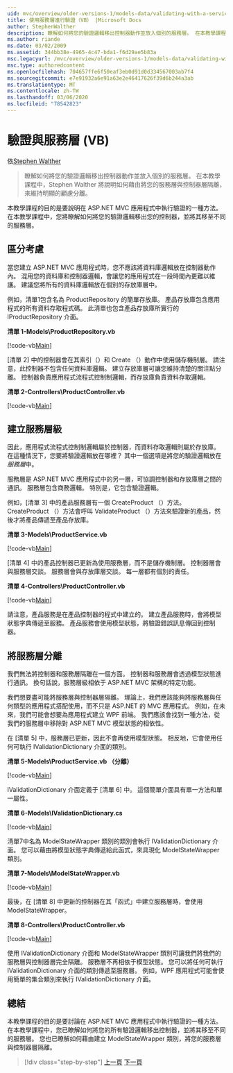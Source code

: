 ```yaml
---
uid: mvc/overview/older-versions-1/models-data/validating-with-a-service-layer-vb
title: 使用服務層進行驗證（VB） |Microsoft Docs
author: StephenWalther
description: 瞭解如何將您的驗證邏輯移出控制器動作並放入個別的服務層。 在本教學課程中，Stephen Walther 將說明您如何 。
ms.author: riande
ms.date: 03/02/2009
ms.assetid: 344bb38e-4965-4c47-bda1-f6d29ae5b83a
msc.legacyurl: /mvc/overview/older-versions-1/models-data/validating-with-a-service-layer-vb
msc.type: authoredcontent
ms.openlocfilehash: 704657ffe6f50eaf3eb0d91d0d334567003ab7f4
ms.sourcegitcommit: e7e91932a6e91a63e2e46417626f39d6b244a3ab
ms.translationtype: MT
ms.contentlocale: zh-TW
ms.lasthandoff: 03/06/2020
ms.locfileid: "78542823"
---
```

# <a name="validating-with-a-service-layer-vb"></a>驗證與服務層 (VB)

依[Stephen Walther](https://github.com/StephenWalther)

> 瞭解如何將您的驗證邏輯移出控制器動作並放入個別的服務層。 在本教學課程中，Stephen Walther 將說明如何藉由將您的服務層與控制器層隔離，來維持明顯的顧慮分離。

本教學課程的目的是要說明在 ASP.NET MVC 應用程式中執行驗證的一種方法。 在本教學課程中，您將瞭解如何將您的驗證邏輯移出您的控制器，並將其移至不同的服務層。

## <a name="separating-concerns"></a>區分考慮

當您建立 ASP.NET MVC 應用程式時，您不應該將資料庫邏輯放在控制器動作內。 混用您的資料庫和控制器邏輯，會讓您的應用程式在一段時間內更難以維護。 建議您將所有的資料庫邏輯放在個別的存放庫層中。

例如，清單1包含名為 ProductRepository 的簡單存放庫。 產品存放庫包含應用程式的所有資料存取程式碼。 此清單也包含產品存放庫所實行的 IProductRepository 介面。

**清單 1-Models\ProductRepository.vb**

[!code-vb[Main](validating-with-a-service-layer-vb/samples/sample1.vb)]

[清單 2] 中的控制器會在其索引（）和 Create （）動作中使用儲存機制層。 請注意，此控制器不包含任何資料庫邏輯。 建立存放庫層可讓您維持清楚的關注點分離。 控制器負責應用程式流程式控制制邏輯，而存放庫負責資料存取邏輯。

**清單 2-Controllers\ProductController.vb**

[!code-vb[Main](validating-with-a-service-layer-vb/samples/sample2.vb)]

## <a name="creating-a-service-layer"></a>建立服務層級

因此，應用程式流程式控制制邏輯屬於控制器，而資料存取邏輯則屬於存放庫。 在這種情況下，您要將驗證邏輯放在哪裡？ 其中一個選項是將您的驗證邏輯放在*服務層*中。

服務層是 ASP.NET MVC 應用程式中的另一層，可協調控制器和存放庫層之間的通訊。 服務層包含商務邏輯。 特別是，它包含驗證邏輯。

例如，[清單 3] 中的產品服務層有一個 CreateProduct （）方法。 CreateProduct （）方法會呼叫 ValidateProduct （）方法來驗證新的產品，然後才將產品傳遞至產品存放庫。

**清單 3-Models\ProductService.vb**

[!code-vb[Main](validating-with-a-service-layer-vb/samples/sample3.vb)]

[清單 4] 中的產品控制器已更新為使用服務層，而不是儲存機制層。 控制器層會與服務層交談。 服務層會與存放庫層交談。 每一層都有個別的責任。

**清單 4-Controllers\ProductController.vb**

[!code-vb[Main](validating-with-a-service-layer-vb/samples/sample4.vb)]

請注意，產品服務是在產品控制器的程式中建立的。 建立產品服務時，會將模型狀態字典傳遞至服務。 產品服務會使用模型狀態，將驗證錯誤訊息傳回到控制器。

## <a name="decoupling-the-service-layer"></a>將服務層分離

我們無法將控制器和服務層隔離在一個方面。 控制器和服務層會透過模型狀態進行通訊。 換句話說，服務層級相依于 ASP.NET MVC 架構的特定功能。

我們想要盡可能將服務層與控制器層隔離。 理論上，我們應該能夠將服務層與任何類型的應用程式搭配使用，而不只是 ASP.NET 的 MVC 應用程式。 例如，在未來，我們可能會想要為應用程式建立 WPF 前端。 我們應該會找到一種方法，從我們的服務層中移除對 ASP.NET MVC 模型狀態的相依性。

在 [清單 5] 中，服務層已更新，因此不會再使用模型狀態。 相反地，它會使用任何可執行 IValidationDictionary 介面的類別。

**清單 5-Models\ProductService.vb （分離）**

[!code-vb[Main](validating-with-a-service-layer-vb/samples/sample5.vb)]

IValidationDictionary 介面定義于 [清單 6] 中。 這個簡單介面具有單一方法和單一屬性。

**清單 6-Models\IValidationDictionary.cs**

[!code-vb[Main](validating-with-a-service-layer-vb/samples/sample6.vb)]

清單7中名為 ModelStateWrapper 類別的類別會執行 IValidationDictionary 介面。 您可以藉由將模型狀態字典傳遞給此函式，來具現化 ModelStateWrapper 類別。

**清單 7-Models\ModelStateWrapper.vb**

[!code-vb[Main](validating-with-a-service-layer-vb/samples/sample7.vb)]

最後，在 [清單 8] 中更新的控制器在其「函式」中建立服務層時，會使用 ModelStateWrapper。

**清單 8-Controllers\ProductController.vb**

[!code-vb[Main](validating-with-a-service-layer-vb/samples/sample8.vb)]

使用 IValidationDictionary 介面和 ModelStateWrapper 類別可讓我們將我們的服務層與控制器層完全隔離。 服務層不再相依于模型狀態。 您可以將任何可執行 IValidationDictionary 介面的類別傳遞至服務層。 例如，WPF 應用程式可能會使用簡單的集合類別來執行 IValidationDictionary 介面。

## <a name="summary"></a>總結

本教學課程的目的是要討論在 ASP.NET MVC 應用程式中執行驗證的一種方法。 在本教學課程中，您已瞭解如何將您的所有驗證邏輯移出控制器，並將其移至不同的服務層。 您也已瞭解如何藉由建立 ModelStateWrapper 類別，將您的服務層與控制器層隔離。

> [!div class="step-by-step"]
> [上一頁](validating-with-the-idataerrorinfo-interface-vb.md)
> [下一頁](validation-with-the-data-annotation-validators-vb.md)
